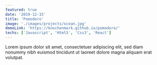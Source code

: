 ```yaml
---
featured: true
date: '2019-12-15'
title: 'Pomodoro'
image: './images/projects/ocean.jpg'
demoLink: 'https://knochenmark.github.io/pomodoro/'
techs: ['Javascript', 'Html5', 'Css3', 'React']
---
```


Lorem ipsum dolor sit amet, consectetuer adipiscing elit, sed diam nonummy nibh euismod tincidunt ut laoreet dolore magna aliquam erat volutpat.
